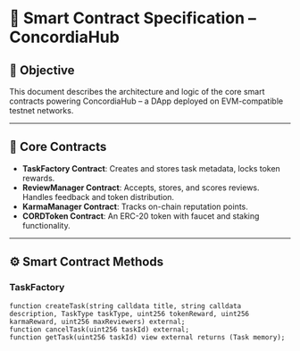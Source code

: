 # 📜 Smart Contract Specification – ConcordiaHub

## 🎯 Objective
This document describes the architecture and logic of the core smart contracts powering ConcordiaHub – a DApp deployed on EVM-compatible testnet networks.

---

## 🔐 Core Contracts
- **TaskFactory Contract**: Creates and stores task metadata, locks token rewards.
- **ReviewManager Contract**: Accepts, stores, and scores reviews. Handles feedback and token distribution.
- **KarmaManager Contract**: Tracks on-chain reputation points.
- **CORDToken Contract**: An ERC-20 token with faucet and staking functionality.

---

## ⚙️ Smart Contract Methods

### TaskFactory
```solidity
function createTask(string calldata title, string calldata description, TaskType taskType, uint256 tokenReward, uint256 karmaReward, uint256 maxReviewers) external;
function cancelTask(uint256 taskId) external;
function getTask(uint256 taskId) view external returns (Task memory);

